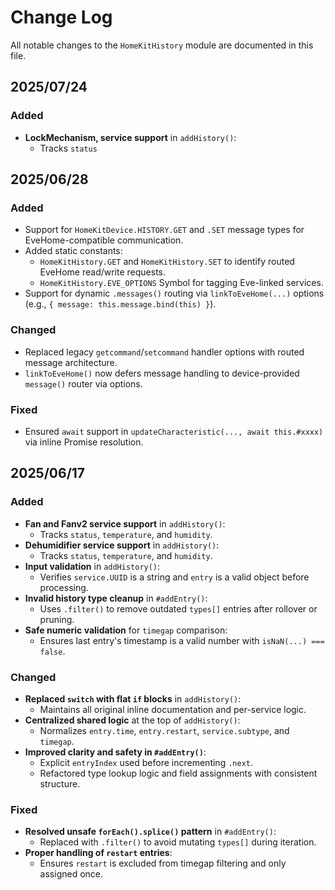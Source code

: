 # Change Log

All notable changes to the `HomeKitHistory` module are documented in this file.

## 2025/07/24

### Added
- **LockMechanism, service support** in `addHistory()`:
  - Tracks `status`

## 2025/06/28

### Added
- Support for `HomeKitDevice.HISTORY.GET` and `.SET` message types for EveHome-compatible communication.
- Added static constants:
  - `HomeKitHistory.GET` and `HomeKitHistory.SET` to identify routed EveHome read/write requests.
  - `HomeKitHistory.EVE_OPTIONS` Symbol for tagging Eve-linked services.
- Support for dynamic `.messages()` routing via `linkToEveHome(...)` options (e.g., `{ message: this.message.bind(this) }`).

### Changed
- Replaced legacy `getcommand`/`setcommand` handler options with routed message architecture.
- `linkToEveHome()` now defers message handling to device-provided `message()` router via options.

### Fixed
- Ensured `await` support in `updateCharacteristic(..., await this.#xxxx)` via inline Promise resolution.

## 2025/06/17

### Added
- **Fan and Fanv2 service support** in `addHistory()`:
  - Tracks `status`, `temperature`, and `humidity`.
- **Dehumidifier service support** in `addHistory()`:
  - Tracks `status`, `temperature`, and `humidity`.
- **Input validation** in `addHistory()`:
  - Verifies `service.UUID` is a string and `entry` is a valid object before processing.
- **Invalid history type cleanup** in `#addEntry()`:
  - Uses `.filter()` to remove outdated `types[]` entries after rollover or pruning.
- **Safe numeric validation** for `timegap` comparison:
  - Ensures last entry's timestamp is a valid number with `isNaN(...) === false`.

### Changed
- **Replaced `switch` with flat `if` blocks** in `addHistory()`:
  - Maintains all original inline documentation and per-service logic.
- **Centralized shared logic** at the top of `addHistory()`:
  - Normalizes `entry.time`, `entry.restart`, `service.subtype`, and `timegap`.
- **Improved clarity and safety in `#addEntry()`**:
  - Explicit `entryIndex` used before incrementing `.next`.
  - Refactored type lookup logic and field assignments with consistent structure.

### Fixed
- **Resolved unsafe `forEach().splice()` pattern** in `#addEntry()`:
  - Replaced with `.filter()` to avoid mutating `types[]` during iteration.
- **Proper handling of `restart` entries**:
  - Ensures `restart` is excluded from timegap filtering and only assigned once.